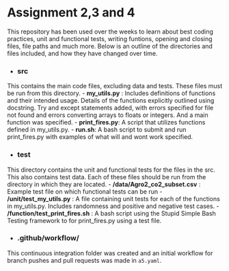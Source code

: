 # Assignment 2,3 and 4

This repository has been used over the weeks to learn about best coding practices, unit and functional tests, writing funtions, opening and closing files, file paths and much more. Below is an outline of the directories and files included, and how they have changed over time. 

- ### src
This contains the main code files, excluding data and tests. These files must be run from this directory. 
	- **my_utils.py** : Includes definitions of functions and their intended usage. Details of the functions explicitly outlined using docstring. Try and except statements added, with errors specified for file not found and errors converting arrays to floats or integers. And a main function was specified. 
	- **print_fires.py**: A script that utilizes functions defined in my_utils.py. 
	- **run.sh**: A bash script to submit and run print_fires.py with examples of what will and wont work specified. 

- ### test
This directory contains the unit and functional tests for the files in the src. This also contains test data. Each of these files should be run from the directory in which they are located. 
	- **/data/Agro2_co2_subset.csv** : Example test file on which functional tests can be run
	- **/unit/test_my_utils.py** : A file containing unit tests for each of the functions in my_utils.py. Includes randomness and positive and negative test cases. 
	- **/function/test_print_fires.sh** : A bash script using the Stupid Simple Bash Testing framework to  for print_fires.py using a test file. 

- ### .github/workflow/
This continuous integration folder was created and an initial workflow for 
branch pushes and pull requests was made in `a5.yaml`.
